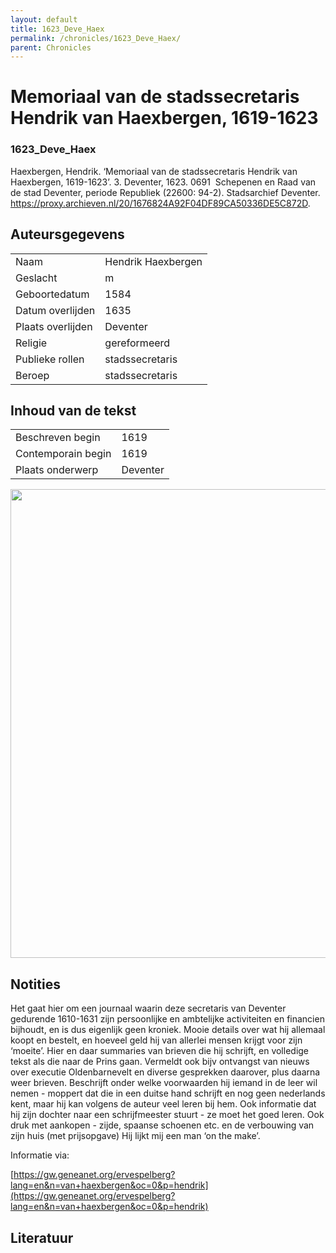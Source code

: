 ```yaml
---
layout: default
title: 1623_Deve_Haex
permalink: /chronicles/1623_Deve_Haex/
parent: Chronicles
--- 
```



# Memoriaal van de stadssecretaris Hendrik van Haexbergen, 1619-1623 

### 1623_Deve_Haex 

Haexbergen, Hendrik. ‘Memoriaal van de stadssecretaris Hendrik van Haexbergen, 1619-1623’. 3. Deventer, 1623. 0691  Schepenen en Raad van de stad Deventer, periode Republiek (22600: 94-2). Stadsarchief Deventer. https://proxy.archieven.nl/20/1676824A92F04DF89CA50336DE5C872D. 

## Auteursgegevens 

| | | 
| --------------- | --------------- | 
| Naam | Hendrik Haexbergen | 
| Geslacht | m | 
| Geboortedatum | 1584 | 
| Datum overlijden | 1635 | 
| Plaats overlijden | Deventer | 
| Religie | gereformeerd | 
| Publieke rollen | stadssecretaris | 
| Beroep | stadssecretaris | 

## Inhoud van de tekst 

| | | 
| --------------- | --------------- | 
| Beschreven begin | 1619 | 
| Contemporain begin | 1619 | 
| Plaats onderwerp | Deventer | 

[<img src="..\..\barplots_chronicles\1623_Deve_Haex.jpg" width="750"/>](..\..\barplots_chronicles\1623_Deve_Haex.jpg) 

## Notities 

Het gaat hier om een journaal waarin deze secretaris van Deventer gedurende
1610-1631 zijn persoonlijke en ambtelijke activiteiten en financien bijhoudt,
en is dus eigenlijk geen kroniek. Mooie details over wat hij allemaal koopt en
bestelt, en hoeveel geld hij van allerlei mensen krijgt voor zijn ‘moeite’.
Hier en daar summaries van brieven die hij schrijft, en volledige tekst als
die naar de Prins gaan. Vermeldt ook bijv ontvangst van nieuws over executie
Oldenbarnevelt en diverse gesprekken daarover, plus daarna weer brieven.
Beschrijft onder welke voorwaarden hij iemand in de leer wil nemen - moppert
dat die in een duitse hand schrijft en nog geen nederlands kent, maar hij kan
volgens de auteur veel leren bij hem. Ook informatie dat hij zijn dochter naar
een schrijfmeester stuurt - ze moet het goed leren. Ook druk met aankopen -
zijde, spaanse schoenen etc. en de verbouwing van zijn huis (met prijsopgave)
Hij lijkt mij een man ‘on the make’.

Informatie via:

[https://gw.geneanet.org/ervespelberg?lang=en&n=van+haexbergen&oc=0&p=hendrik](https://gw.geneanet.org/ervespelberg?lang=en&n=van+haexbergen&oc=0&p=hendrik)



## Literatuur 

